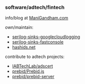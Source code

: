 
### software/adtech/fintech

info/blog at [ManiGandham.com](https://manigandham.com/)

own/maintain:

- [serilog-sinks-googlecloudlogging](https://github.com/manigandham/serilog-sinks-googlecloudlogging)
- [serilog-sinks-fastconsole](https://github.com/manigandham/serilog-sinks-fastconsole)
- [hashids.net](https://github.com/ullmark/hashids.net)

contribute to adtech projects:
- [IABTechLab/adscert](https://github.com/IABTechLab/adscert)
- [prebid/Prebid.js](https://github.com/prebid/Prebid.js)
- [prebid/prebid-server](https://github.com/prebid/prebid-server)

